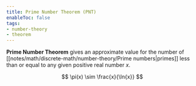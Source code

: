 ```yaml
---
title: Prime Number Theorem (PNT)
enableToc: false
tags: 
- number-theory
- theorem
---
```

**Prime Number Theorem** gives an approximate value for the number of [[notes/math/discrete-math/number-theory/Prime numbers|primes]] less than or equal to any given positive real number $x$.

$$
\pi(x) \sim \frac{x}{\ln{x}}
$$
